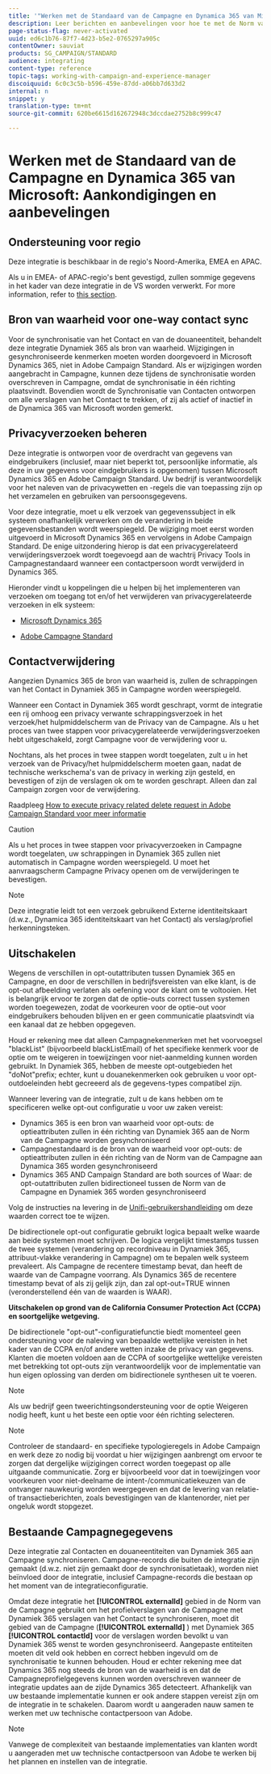 ```yaml
---
title: '"Werken met de Standaard van de Campagne en Dynamica 365 van Microsoft: Kennisgevingen en aanbevelingen"'
description: Leer berichten en aanbevelingen voor hoe te met de Norm van de Campagne en de Dynamica 365 van Microsoft te werken
page-status-flag: never-activated
uuid: ed6c1b76-87f7-4d23-b5e2-0765297a905c
contentOwner: sauviat
products: SG_CAMPAIGN/STANDARD
audience: integrating
content-type: reference
topic-tags: working-with-campaign-and-experience-manager
discoiquuid: 6c0c3c5b-b596-459e-87dd-a06bb7d633d2
internal: n
snippet: y
translation-type: tm+mt
source-git-commit: 620be6615d162672948c3dccdae2752b8c999c47

---
```



# Werken met de Standaard van de Campagne en Dynamica 365 van Microsoft: Aankondigingen en aanbevelingen

## Ondersteuning voor regio

Deze integratie is beschikbaar in de regio&#39;s Noord-Amerika, EMEA en APAC.

Als u in EMEA- of APAC-regio&#39;s bent gevestigd, zullen sommige gegevens in het kader van deze integratie in de VS worden verwerkt. For more information, refer to [this section](../../reporting/using/about-dynamic-reports.md#dynamic-reporting-usage-agreement).

## Bron van waarheid voor one-way contact sync

Voor de synchronisatie van het Contact en van de douaneentiteit, behandelt deze integratie Dynamiek 365 als bron van waarheid. Wijzigingen in gesynchroniseerde kenmerken moeten worden doorgevoerd in Microsoft Dynamics 365, niet in Adobe Campaign Standard. Als er wijzigingen worden aangebracht in Campagne, kunnen deze tijdens de synchronisatie worden overschreven in Campagne, omdat de synchronisatie in één richting plaatsvindt.  Bovendien wordt de Synchronisatie van Contacten ontworpen om alle verslagen van het Contact te trekken, of zij als actief of inactief in de Dynamica 365 van Microsoft worden gemerkt.

## Privacyverzoeken beheren

Deze integratie is ontworpen voor de overdracht van gegevens van eindgebruikers (inclusief, maar niet beperkt tot, persoonlijke informatie, als deze in uw gegevens voor eindgebruikers is opgenomen) tussen Microsoft Dynamics 365 en Adobe Campaign Standard.  Uw bedrijf is verantwoordelijk voor het naleven van de privacywetten en -regels die van toepassing zijn op het verzamelen en gebruiken van persoonsgegevens.

Voor deze integratie, moet u elk verzoek van gegevenssubject in elk systeem onafhankelijk verwerken om de verandering in beide gegevensbestanden wordt weerspiegeld. De wijziging moet eerst worden uitgevoerd in Microsoft Dynamics 365 en vervolgens in Adobe Campaign Standard. De enige uitzondering hierop is dat een privacygerelateerd verwijderingsverzoek wordt toegevoegd aan de wachtrij Privacy Tools in Campagnestandaard wanneer een contactpersoon wordt verwijderd in Dynamics 365.

Hieronder vindt u koppelingen die u helpen bij het implementeren van verzoeken om toegang tot en/of het verwijderen van privacygerelateerde verzoeken in elk systeem:

* [Microsoft Dynamics 365](https://docs.microsoft.com/en-us/microsoft-365/compliance/gdpr-dsr-dynamics365?toc=/microsoft-365/enterprise/toc.json)

* [Adobe Campagne Standard](https://www.adobe.io/apis/experiencecloud/gdpr/docs.html)

## Contactverwijdering

Aangezien Dynamics 365 de bron van waarheid is, zullen de schrappingen van het Contact in Dynamiek 365 in Campagne worden weerspiegeld.

Wanneer een Contact in Dynamiek 365 wordt geschrapt, vormt de integratie een rij omhoog een privacy verwante schrappingsverzoek in het verzoek/het hulpmiddelscherm van de Privacy van de Campagne.  Als u het proces van twee stappen voor privacygerelateerde verwijderingsverzoeken hebt uitgeschakeld, zorgt Campagne voor de verwijdering voor u.

Nochtans, als het proces in twee stappen wordt toegelaten, zult u in het verzoek van de Privacy/het hulpmiddelscherm moeten gaan, nadat de technische werkschema&#39;s van de privacy in werking zijn gesteld, en bevestigen of zijn de verslagen ok om te worden geschrapt.  Alleen dan zal Campaign zorgen voor de verwijdering.

Raadpleeg [How to execute privacy related delete request in Adobe Campaign Standard voor meer informatie](https://docs.adobe.com/content/help/en/campaign-learn/campaign-standard-tutorials/privacy/execute-privacy-requests.html)

>[!CAUTION]
>
>Als u het proces in twee stappen voor privacyverzoeken in Campagne wordt toegelaten, uw schrappingen in Dynamiek 365 zullen niet automatisch in Campagne worden weerspiegeld.  U moet het aanvraagscherm Campagne Privacy openen om de verwijderingen te bevestigen.

>[!NOTE]
>
>Deze integratie leidt tot een verzoek gebruikend Externe identiteitskaart (d.w.z., Dynamica 365 identiteitskaart van het Contact) als verslag/profiel herkenningsteken.

## Uitschakelen

Wegens de verschillen in opt-outattributen tussen Dynamiek 365 en Campagne, en door de verschillen in bedrijfsvereisten van elke klant, is de opt-out afbeelding verlaten als oefening voor de klant om te voltooien. Het is belangrijk ervoor te zorgen dat de optie-outs correct tussen systemen worden toegewezen, zodat de voorkeuren voor de optie-out voor eindgebruikers behouden blijven en er geen communicatie plaatsvindt via een kanaal dat ze hebben opgegeven.

Houd er rekening mee dat alleen Campagnekenmerken met het voorvoegsel &quot;blackList&quot; (bijvoorbeeld blackListEmail) of het specifieke kenmerk voor de optie om te weigeren in toewijzingen voor niet-aanmelding kunnen worden gebruikt.  In Dynamiek 365, hebben de meeste opt-outgebieden het &quot;doNot&quot;prefix; echter, kunt u douanekenmerken ook gebruiken u voor opt-outdoeleinden hebt gecreeerd als de gegevens-types compatibel zijn.

Wanneer levering van de integratie, zult u de kans hebben om te specificeren welke opt-out configuratie u voor uw zaken vereist:

* Dynamics 365 is een bron van waarheid voor opt-outs: de optieattributen zullen in één richting van Dynamiek 365 aan de Norm van de Campagne worden gesynchroniseerd
* Campagnestandaard is de bron van de waarheid voor opt-outs: de optieattributen zullen in één richting van de Norm van de Campagne aan Dynamica 365 worden gesynchroniseerd
* Dynamics 365 AND Campaign Standard are both sources of Waar: de opt-outattributen zullen bidirectioneel tussen de Norm van de Campagne en Dynamiek 365 worden gesynchroniseerd

Volg de instructies na levering in de [Unifi-gebruikershandleiding](https://drive.google.com/drive/folders/16seHF45e6bFxHX15zWLqFLEXymCuA_wn) om deze waarden correct toe te wijzen.

De bidirectionele opt-out configuratie gebruikt logica bepaalt welke waarde aan beide systemen moet schrijven.  De logica vergelijkt timestamps tussen de twee systemen (verandering op recordniveau in Dynamiek 365, attribuut-vlakke verandering in Campagne) om te bepalen welk systeem prevaleert.  Als Campagne de recentere timestamp bevat, dan heeft de waarde van de Campagne voorrang.  Als Dynamics 365 de recentere timestamp bevat of als zij gelijk zijn, dan zal opt-out=TRUE winnen (veronderstellend één van de waarden is WAAR).

**Uitschakelen op grond van de California Consumer Protection Act (CCPA) en soortgelijke wetgeving.**

De bidirectionele &quot;opt-out&quot;-configuratiefunctie biedt momenteel geen ondersteuning voor de naleving van bepaalde wettelijke vereisten in het kader van de CCPA en/of andere wetten inzake de privacy van gegevens. Klanten die moeten voldoen aan de CCPA of soortgelijke wettelijke vereisten met betrekking tot opt-outs zijn verantwoordelijk voor de implementatie van hun eigen oplossing van derden om bidirectionele synthesen uit te voeren.

>[!NOTE]
>
>Als uw bedrijf geen tweerichtingsondersteuning voor de optie Weigeren nodig heeft, kunt u het beste een optie voor één richting selecteren.

>[!NOTE]
>
>Controleer de standaard- en specifieke typologieregels in Adobe Campaign en werk deze zo nodig bij voordat u hier wijzigingen aanbrengt om ervoor te zorgen dat dergelijke wijzigingen correct worden toegepast op alle uitgaande communicatie. Zorg er bijvoorbeeld voor dat in toewijzingen voor voorkeuren voor niet-deelname de intent-/communicatiekeuzen van de ontvanger nauwkeurig worden weergegeven en dat de levering van relatie- of transactieberichten, zoals bevestigingen van de klantenorder, niet per ongeluk wordt stopgezet.

## Bestaande Campagnegegevens

Deze integratie zal Contacten en douaneentiteiten van Dynamiek 365 aan Campagne synchroniseren. Campagne-records die buiten de integratie zijn gemaakt (d.w.z. niet zijn gemaakt door de synchronisatietaak), worden niet beïnvloed door de integratie, inclusief Campagne-records die bestaan op het moment van de integratieconfiguratie.

Omdat deze integratie het **[!UICONTROL externalId]** gebied in de Norm van de Campagne gebruikt om het profielverslagen van de Campagne met Dynamiek 365 verslagen van het Contact te synchroniseren, moet dit gebied van de Campagne (**[!UICONTROL externalId]** ) met Dynamiek 365 **[!UICONTROL contactId]** voor de verslagen worden bevolkt u van Dynamiek 365 wenst te worden gesynchroniseerd.  Aangepaste entiteiten moeten dit veld ook hebben en correct hebben ingevuld om de synchronisatie te kunnen behouden.  Houd er echter rekening mee dat Dynamics 365 nog steeds de bron van de waarheid is en dat de Campagneprofielgegevens kunnen worden overschreven wanneer de integratie updates aan de zijde Dynamics 365 detecteert.  Afhankelijk van uw bestaande implementatie kunnen er ook andere stappen vereist zijn om de integratie in te schakelen. Daarom wordt u aangeraden nauw samen te werken met uw technische contactpersoon van Adobe.

>[!NOTE]
>
>Vanwege de complexiteit van bestaande implementaties van klanten wordt u aangeraden met uw technische contactpersoon van Adobe te werken bij het plannen en instellen van de integratie.
